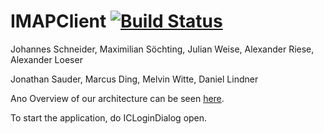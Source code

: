 # IMAPClient [![Build Status](https://travis-ci.org/HPI-SWA-Teaching/IMAPClient.svg?branch=master)](https://travis-ci.org/HPI-SWA-Teaching/IMAPClient)

Johannes Schneider, Maximilian Söchting, Julian Weise, Alexander Riese, Alexander Loeser

Jonathan Sauder, Marcus Ding, Melvin Witte, Daniel Lindner

Ano Overview of our architecture can be seen [here](https://drive.google.com/file/d/0B7DmQDOI4mJbdm0tTF9hMnVHV0U/view?usp=sharing). 

To start the application, do ICLoginDialog open. 
